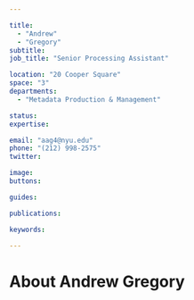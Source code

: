 ```yaml
---

title:
  - "Andrew"
  - "Gregory"
subtitle: 
job_title: "Senior Processing Assistant"

location: "20 Cooper Square"
space: "3"
departments:
  - "Metadata Production & Management"

status: 
expertise:

email: "aag4@nyu.edu"
phone: "(212) 998-2575"
twitter: 

image: 
buttons:

guides:

publications:

keywords:

---
```


# About Andrew Gregory


